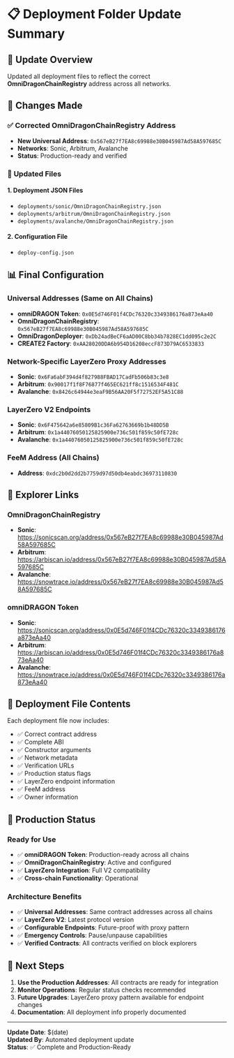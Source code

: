 # 📋 Deployment Folder Update Summary

## 🎯 Update Overview

Updated all deployment files to reflect the correct **OmniDragonChainRegistry** address across all networks.

## 🔄 Changes Made

### ✅ **Corrected OmniDragonChainRegistry Address**
- **New Universal Address**: `0x567eB27f7EA8c69988e30B045987Ad58A597685C`
- **Networks**: Sonic, Arbitrum, Avalanche
- **Status**: Production-ready and verified

### 📁 **Updated Files**

#### 1. **Deployment JSON Files**
- `deployments/sonic/OmniDragonChainRegistry.json`
- `deployments/arbitrum/OmniDragonChainRegistry.json`
- `deployments/avalanche/OmniDragonChainRegistry.json`

#### 2. **Configuration File**
- `deploy-config.json`

## 📊 **Final Configuration**

### **Universal Addresses (Same on All Chains)**
- **omniDRAGON Token**: `0x0E5d746F01f4CDc76320c3349386176a873eAa40`
- **OmniDragonChainRegistry**: `0x567eB27f7EA8c69988e30B045987Ad58A597685C`
- **OmniDragonDeployer**: `0xDb24adBeCF6aAD00C8bb34b7828EC1dd095c2e2C`
- **CREATE2 Factory**: `0xAA28020DDA6b954D16208eccF873D79AC6533833`

### **Network-Specific LayerZero Proxy Addresses**
- **Sonic**: `0x6Fa6abF394d4f827988FBAD17CadFb506b83c3e8`
- **Arbitrum**: `0x90017f1f8F76877f465EC621ff8c1516534F481C`
- **Avalanche**: `0x8426c64944e3eaF9B56AA20F5f72752EF5A51C88`

### **LayerZero V2 Endpoints**
- **Sonic**: `0x6F475642a6e85809B1c36Fa62763669b1b48DD5B`
- **Arbitrum**: `0x1a44076050125825900e736c501f859c50fE728c`
- **Avalanche**: `0x1a44076050125825900e736c501f859c50fE728c`

### **FeeM Address (All Chains)**
- **Address**: `0xdc2b0d2dd2b7759d97d50db4eabdc36973110830`

## 🔗 **Explorer Links**

### **OmniDragonChainRegistry**
- **Sonic**: https://sonicscan.org/address/0x567eB27f7EA8c69988e30B045987Ad58A597685C
- **Arbitrum**: https://arbiscan.io/address/0x567eB27f7EA8c69988e30B045987Ad58A597685C
- **Avalanche**: https://snowtrace.io/address/0x567eB27f7EA8c69988e30B045987Ad58A597685C

### **omniDRAGON Token**
- **Sonic**: https://sonicscan.org/address/0x0E5d746F01f4CDc76320c3349386176a873eAa40
- **Arbitrum**: https://arbiscan.io/address/0x0E5d746F01f4CDc76320c3349386176a873eAa40
- **Avalanche**: https://snowtrace.io/address/0x0E5d746F01f4CDc76320c3349386176a873eAa40

## 📝 **Deployment File Contents**

Each deployment file now includes:
- ✅ Correct contract address
- ✅ Complete ABI
- ✅ Constructor arguments
- ✅ Network metadata
- ✅ Verification URLs
- ✅ Production status flags
- ✅ LayerZero endpoint information
- ✅ FeeM address
- ✅ Owner information

## 🎯 **Production Status**

### **Ready for Use**
- ✅ **omniDRAGON Token**: Production-ready across all chains
- ✅ **OmniDragonChainRegistry**: Active and configured
- ✅ **LayerZero Integration**: Full V2 compatibility
- ✅ **Cross-chain Functionality**: Operational

### **Architecture Benefits**
- ✅ **Universal Addresses**: Same contract addresses across all chains
- ✅ **LayerZero V2**: Latest protocol version
- ✅ **Configurable Endpoints**: Future-proof with proxy pattern
- ✅ **Emergency Controls**: Pause/unpause capabilities
- ✅ **Verified Contracts**: All contracts verified on block explorers

## 🚀 **Next Steps**

1. **Use the Production Addresses**: All contracts are ready for integration
2. **Monitor Operations**: Regular status checks recommended
3. **Future Upgrades**: LayerZero proxy pattern available for endpoint changes
4. **Documentation**: All deployment info properly documented

---

**Update Date**: $(date)  
**Updated By**: Automated deployment update  
**Status**: ✅ Complete and Production-Ready 